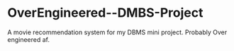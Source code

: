 # OverEngineered--DMBS-Project
A movie recommendation system for my DBMS mini project. Probably Over engineered af.
